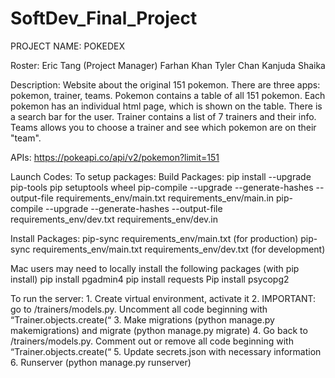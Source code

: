 # SoftDev_Final_Project

PROJECT NAME: POKEDEX

Roster:
Eric Tang (Project Manager)
Farhan Khan
Tyler Chan
Kanjuda Shaika

Description:
Website about the original 151 pokemon. There are three apps: pokemon, trainer, teams. Pokemon contains a table of all 151 pokemon. Each pokemon has an individual html page, which is shown on the table. There is a search bar for the user. Trainer contains a list of 7 trainers and their info. Teams allows you to choose a trainer and see which pokemon are on their "team". 

APIs: https://pokeapi.co/api/v2/pokemon?limit=151 


Launch Codes:
To setup packages: 
  Build Packages: 
    pip install --upgrade pip-tools pip setuptools wheel
    pip-compile --upgrade --generate-hashes --output-file requirements_env/main.txt requirements_env/main.in
    pip-compile --upgrade --generate-hashes --output-file requirements_env/dev.txt requirements_env/dev.in

  Install Packages:
    pip-sync requirements_env/main.txt (for production)
    pip-sync requirements_env/main.txt requirements_env/dev.txt (for development)


  Mac users may need to locally install the following packages (with pip install)
    pip install pgadmin4
    pip install requests
    Pip install psycopg2

  To run the server:
    1. Create virtual environment, activate it 
    2. IMPORTANT: go to /trainers/models.py. Uncomment all code beginning with “Trainer.objects.create(“
    3. Make migrations (python manage.py makemigrations) and migrate (python manage.py migrate)
    4. Go back to /trainers/models.py. Comment out or remove all code beginning with  “Trainer.objects.create(“
    5. Update secrets.json with necessary information
    6. Runserver (python manage.py runserver)


